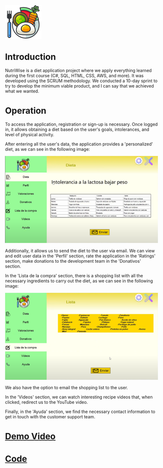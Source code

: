 ![Logo](fotos/logo.png)

# Introduction

NutriWise is a diet application project where we apply everything learned during the first course (C#, SQL, HTML, CSS, AWS, and more). It was developed using the SCRUM methodology. We conducted a 10-day sprint to try to develop the minimum viable product, and I can say that we achieved what we wanted.

# Operation

To access the application, registration or sign-up is necessary. Once logged in, it allows obtaining a diet based on the user's goals, intolerances, and level of physical activity.

After entering all the user's data, the application provides a 'personalized' diet, as we can see in the following image:

![app](fotos/app.png)

Additionally, it allows us to send the diet to the user via email. We can view and edit user data in the 'Perfil' section, rate the application in the 'Ratings' section, make donations to the development team in the 'Donativos' section.

In the 'Lista de la compra' section, there is a shopping list with all the necessary ingredients to carry out the diet, as we can see in the following image:

![shoppingList](fotos/listaCompra.png)

We also have the option to email the shopping list to the user.

In the 'Videos' section, we can watch interesting recipe videos that, when clicked, redirect us to the YouTube video.

Finally, in the 'Ayuda' section, we find the necessary contact information to get in touch with the customer support team.

# [Demo Video](https://www.youtube.com/watch?v=yssuI-YBxUQ&ab_channel=HugoEstell%C3%A9s)

# [Code](https://github.com/hugoestelles/EquipoVerde)

